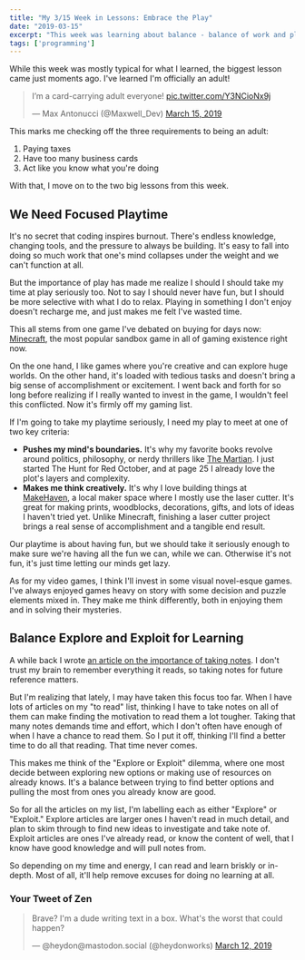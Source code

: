```yaml
---
title: "My 3/15 Week in Lessons: Embrace the Play"
date: "2019-03-15"
excerpt: "This week was learning about balance - balance of work and play, and balance of explore and exploit."
tags: ['programming']
---
```


While this week was mostly typical for what I learned, the biggest lesson came just moments ago. I've learned I'm officially an adult!

<blockquote class="twitter-tweet" data-lang="en"><p lang="en" dir="ltr">I’m a card-carrying adult everyone! <a href="https://t.co/Y3NCioNx9j">pic.twitter.com/Y3NCioNx9j</a></p>&mdash; Max Antonucci (@Maxwell_Dev) <a href="https://twitter.com/Maxwell_Dev/status/1106630598456737792?ref_src=twsrc%5Etfw">March 15, 2019</a></blockquote>

This marks me checking off the three requirements to being an adult:

1. Paying taxes
2. Have too many business cards
3. Act like you know what you're doing

With that, I move on to the two big lessons from this week.

## We Need Focused Playtime

It's no secret that coding inspires burnout. There's endless knowledge, changing tools, and the pressure to always be building. It's easy to fall into doing so much work that one's mind collapses under the weight and we can't function at all.

But the importance of play has made me realize I should I should take my time at play seriously too. Not to say I should never have fun, but I should be more selective with what I do to relax. Playing in something I don't enjoy doesn't recharge me, and just makes me felt I've wasted time.

This all stems from one game I've debated on buying for days now: [Minecraft](https://www.amazon.com/Minecraft-Nintendo-Switch/dp/B07D13QGXM), the most popular sandbox game in all of gaming existence right now.

On the one hand, I like games where you're creative and can explore huge worlds. On the other hand, it's loaded with tedious tasks and doesn't bring a big sense of accomplishment or excitement. I went back and forth for so long before realizing if I really wanted to invest in the game, I wouldn't feel this conflicted. Now it's firmly off my gaming list.

If I'm going to take my playtime seriously, I need my play to meet at one of two key criteria:

* **Pushes my mind's boundaries.** It's why my favorite books revolve around politics, philosophy, or nerdy thrillers like [The Martian](https://www.amazon.com/Martian-Andy-Weir/dp/0553418025/ref=sr_1_1). I just started The Hunt for Red October, and at page 25 I already love the plot's layers and complexity.
* **Makes me think creatively.** It's why I love building things at [MakeHaven](https://www.makehaven.org/), a local maker space where I mostly use the laser cutter. It's great for making prints, woodblocks, decorations, gifts, and lots of ideas I haven't tried yet. Unlike Minecraft, finishing a laser cutter project brings a real sense of accomplishment and a tangible end result.

Our playtime is about having fun, but we should take it seriously enough to make sure we're having all the fun we can, while we can. Otherwise it's not fun, it's just time letting our minds get lazy.

As for my video games, I think I'll invest in some visual novel-esque games. I've always enjoyed games heavy on story with some decision and puzzle elements mixed in. They make me think differently, both in enjoying them and in solving their mysteries.

## Balance Explore and Exploit for Learning

A while back I wrote [an article on the importance of taking notes](https://dev.to/maxwell_dev/takes-notes-on-everything-3io). I don't trust my brain to remember everything it reads, so taking notes for future reference matters.

But I'm realizing that lately, I may have taken this focus too far. When I have lots of articles on my "to read" list, thinking I have to take notes on all of them can make finding the motivation to read them a lot tougher. Taking that many notes demands time and effort, which I don't often have enough of when I have a chance to read them. So I put it off, thinking I'll find a better time to do all that reading. That time never comes.

This makes me think of the "Explore or Exploit" dilemma, where one most decide between exploring new options or making use of resources on already knows. It's a balance between trying to find better options and pulling the most from ones you already know are good.

So for all the articles on my list, I'm labelling each as either "Explore" or "Exploit." Explore articles are larger ones I haven't read in much detail, and plan to skim through to find new ideas to investigate and take note of. Exploit articles are ones I've already read, or know the content of well, that I know have good knowledge and will pull notes from.

So depending on my time and energy, I can read and learn briskly or in-depth. Most of all, it'll help remove excuses for doing no learning at all.

### Your Tweet of Zen

<blockquote class="twitter-tweet" data-lang="en"><p lang="en" dir="ltr">Brave? I&#39;m a dude writing text in a box. What&#39;s the worst that could happen?</p>&mdash; @heydon@mastodon.social (@heydonworks) <a href="https://twitter.com/heydonworks/status/1105371664190193664?ref_src=twsrc%5Etfw">March 12, 2019</a></blockquote>
<script async src="https://platform.twitter.com/widgets.js" charset="utf-8"></script>
